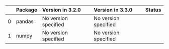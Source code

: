 <!-- markdown-link-check-disable -->

|    | Package   | Version in 3.2.0     | Version in 3.3.0     | Status   |
|---:|:----------|:---------------------|:---------------------|:---------|
|  0 | pandas    | No version specified | No version specified |          |
|  1 | numpy     | No version specified | No version specified |          |